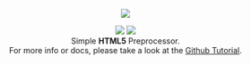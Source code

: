 <p align="center">
  <img src="http://i.imgur.com/O25QSBI.png" />
</p>

<p align="center">
  <img src="https://img.shields.io/npm/v/wave-html.svg">
  <img src="https://img.shields.io/travis/Jense5/wave-build.svg">
  <br>
  Simple <b>HTML5</b> Preprocessor.
  <br>
  For more info or docs, please take a look at the <a href="https://github.com/Jense5/node-user-defaults/wiki/Tutorial">Github Tutorial</a>.
</p>
